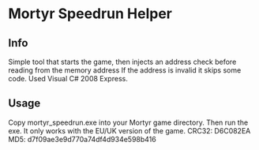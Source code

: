 # Mortyr Speedrun Helper
## Info
Simple tool that starts the game, then injects an address check before reading from the memory address
If the address is invalid it skips some code.
Used Visual C# 2008 Express.
## Usage
Copy mortyr_speedrun.exe into your Mortyr game directory. Then run the exe.
It only works with the EU/UK version of the game.
CRC32: D6C082EA
MD5: d7f09ae3e9d770a74df4d934e598b416